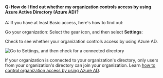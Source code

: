 #### Q:  How do I find out whether my organization controls access by using Azure Active Directory (Azure AD)?

A:	If you have at least Basic access, here's how to find out:

Go your organization: Select the gear icon, and then select **Settings**:

Check to see whether your organization controls access by using Azure AD.

![Go to Settings, and then check for a connected directory](_img/organization-check-connected-azure-ad-new-ui.png)

If your organization is connected to your organization's directory, only users from your organization's directory can join your organization. Learn [how to control organization access by using Azure AD](/azure/devops/organizations/accounts/add-users-to-aad). 
